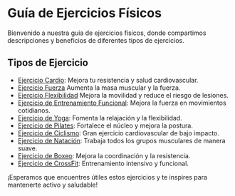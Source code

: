 
# Guía de Ejercicios Físicos

Bienvenido a nuestra guía de ejercicios físicos, donde compartimos descripciones y beneficios de diferentes tipos de ejercicios.

## Tipos de Ejercicio

- [Ejercicio Cardio](https://github.com/Gersonchm1/Guia_Ejerccios_Fisicos/blob/Cardio/cardio.md): Mejora tu resistencia y salud cardiovascular.
- [Ejercicio Fuerza](https://github.com/Gersonchm1/Guia_Ejerccios_Fisicos/blob/Fuerza/fuerza.md) Aumenta la masa muscular y la fuerza.
- [Ejercicio Flexibilidad](https://github.com/Gersonchm1/Guia_Ejerccios_Fisicos/blob/Fuerza/fuerza.md) Mejora la movilidad y reduce el riesgo de lesiones.
- [Ejercicio de Entrenamiento Funcional](ejercicios/entrenamiento_funcional.md): Mejora la fuerza en movimientos cotidianos.
- [Ejercicio de Yoga](https://github.com/Gersonchm1/Guia_Ejerccios_Fisicos/blob/Yoga/yoga.md): Fomenta la relajación y la flexibilidad.
- [Ejercicio de Pilates](https://github.com/Gersonchm1/Guia_Ejerccios_Fisicos/blob/Pilates/pilates.md): Fortalece el núcleo y mejora la postura.
- [Ejercicio de Ciclismo](https://github.com/Gersonchm1/Guia_Ejerccios_Fisicos/blob/Ciclismo/ciclismo.md): Gran ejercicio cardiovascular de bajo impacto.
- [Ejercicio de Natación](https://github.com/Gersonchm1/Guia_Ejerccios_Fisicos/blob/Natacion/natacion.md): Trabaja todos los grupos musculares de manera suave.
- [Ejercicio de Boxeo](https://github.com/Gersonchm1/Guia_Ejerccios_Fisicos/blob/Boxeo/boxeo.md): Mejora la coordinación y la resistencia.
- [Ejercicio de CrossFit](https://github.com/Gersonchm1/Guia_Ejerccios_Fisicos/blob/CrossFit/cross_fit.md): Entrenamiento intensivo y funcional.

¡Esperamos que encuentres útiles estos ejercicios y te inspires para mantenerte activo y saludable!
